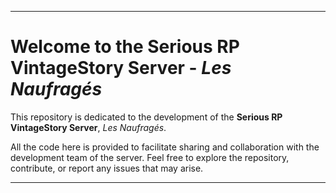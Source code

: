 
---

# Welcome to the Serious RP VintageStory Server - *Les Naufragés*

This repository is dedicated to the development of the **Serious RP VintageStory Server**, *Les Naufragés*. 

All the code here is provided to facilitate sharing and collaboration with the development team of the server. Feel free to explore the repository, contribute, or report any issues that may arise.

---
